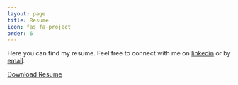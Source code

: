 ```yaml
---
layout: page
title: Resume
icon: fas fa-project
order: 6
---
```

Here you can find my resume. Feel free to connect with me on [linkedin](https://linkedin.com/in/jacobkarlen) or by [email](mailto:jacobkarlen99@gmail.com).

<a href="..//assets/resume-english.pdf" download="Jacob Karlén Resume English">Download Resume</a>
<object data="../assets/resume-english.pdf" width="700" height="1050" type='application/pdf'></object>